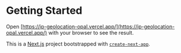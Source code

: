 
# Getting Started

Open [https://ip-geolocation-opal.vercel.app/](https://ip-geolocation-opal.vercel.app/) with your browser to see the result.

This is a [Next.js](https://nextjs.org/) project bootstrapped with [`create-next-app`](https://github.com/vercel/next.js/tree/canary/packages/create-next-app).
